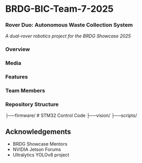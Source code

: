 # BRDG-BIC-Team-7-2025
### Rover Duo: Autonomous Waste Collection System
*A dual-rover robotics project for the BRDG Showcase 2025*

### Overview

### Media

### Features

### Team Members

### Repository Structure
├──firmware/ # STM32 Control Code
├──vision/
├──scripts/


## Acknowledgements
- BRDG Showcase Mentors
- NVIDIA Jetson Forums
- Ultralytics YOLOv8 project
